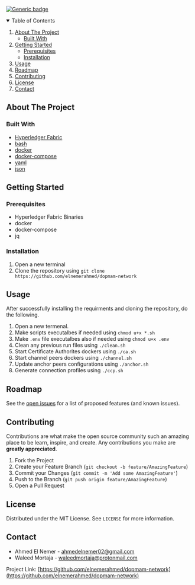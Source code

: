 [![Generic badge](https://img.shields.io/badge/contributors-2-<COLOR>.svg)](https://github.com/elnemerahmed/dopmam-network/graphs/contributors)


<details open="open">
  <summary>Table of Contents</summary>
  <ol>
    <li>
      <a href="#about-the-project">About The Project</a>
      <ul>
        <li><a href="#built-with">Built With</a></li>
      </ul>
    </li>
    <li>
      <a href="#getting-started">Getting Started</a>
      <ul>
        <li><a href="#prerequisites">Prerequisites</a></li>
        <li><a href="#installation">Installation</a></li>
      </ul>
    </li>
    <li><a href="#usage">Usage</a></li>
    <li><a href="#roadmap">Roadmap</a></li>
    <li><a href="#contributing">Contributing</a></li>
    <li><a href="#license">License</a></li>
    <li><a href="#contact">Contact</a></li>
  </ol>
</details>

## About The Project

### Built With
* [Hyperledger Fabric](https://www.hyperledger.org/use/fabric)
* [bash](https://www.gnu.org/software/bash/)
* [docker](https://www.docker.com/)
* [docker-compose](https://docs.docker.com/compose/)
* [yaml](https://yaml.org/)
* [json](https://www.json.org/json-en.html)

## Getting Started

### Prerequisites
* Hyperledger Fabric Binaries
* docker
* docker-compose
* jq

### Installation

1. Open a new terminal
2. Clone the repository using ```git clone https://github.com/elnemerahmed/dopmam-network```

## Usage
After successfully installing the requirments and cloning the repository, do the following.
1. Open a new termenal.
2. Make scripts executalbes if needed using ```chmod u+x *.sh```
3. Make ```.env``` file executalbes also if needed using  ```chmod u+x .env```
4. Clean any previous run files using ```./clean.sh```
6. Start Certificate Authorites dockers using ```./ca.sh```
7. Start channel peers dockers using  ```./channel.sh```
8. Update anchor peers configurations using ```./anchor.sh```
9. Generate connection profiles using ```./ccp.sh```

## Roadmap

See the [open issues](https://github.com/elnemerahmed/dopmam-frontend/issues) for a list of proposed features (and known issues).

## Contributing

Contributions are what make the open source community such an amazing place to be learn, inspire, and create. Any contributions you make are **greatly appreciated**.

1. Fork the Project
2. Create your Feature Branch (`git checkout -b feature/AmazingFeature`)
3. Commit your Changes (`git commit -m 'Add some AmazingFeature'`)
4. Push to the Branch (`git push origin feature/AmazingFeature`)
5. Open a Pull Request

## License

Distributed under the MIT License. See `LICENSE` for more information.

## Contact

- Ahmed El Nemer - ahmedelnemer02@gmail.com
- Waleed Mortaja - waleedmortaja@protonmail.com

Project Link: [https://github.com/elnemerahmed/dopmam-network](https://github.com/elnemerahmed/dopmam-network)

